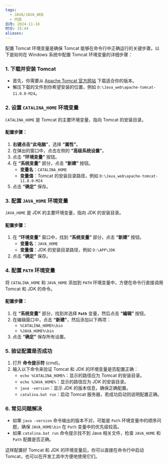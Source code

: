 ```yaml
---
tags:
  - JAVA/JAVA_WEB
  - 内容
日月: 2024-11-18
时分: 15:44
aliases:
---
```

配置 Tomcat 环境变量是确保 Tomcat 能够在命令行中正确运行的关键步骤。以下是如何在 Windows 系统中配置 Tomcat 环境变量的详细步骤：

### 1. **下载并安装 Tomcat**
- 首先，你需要从 [Apache Tomcat 官方网站](https://tomcat.apache.org/) 下载适合你的版本。
- 解压下载的文件到你希望安装的位置，例如 `D:\Java_web\apache-tomcat-11.0.0-M24`。

### 2. **设置 `CATALINA_HOME` 环境变量**
`CATALINA_HOME` 是 Tomcat 的主要环境变量，指向 Tomcat 的安装目录。

#### 配置步骤：
1. **右键点击“此电脑”**，选择 **“属性”**。
2. 在弹出的窗口中，点击左侧的 **“高级系统设置”**。
3. 点击 **“环境变量”** 按钮。
4. 在 **“系统变量”** 部分，点击 **“新建”** 按钮。
   - **变量名**：`CATALINA_HOME`
   - **变量值**：Tomcat 的安装目录路径，例如 `D:\Java_web\apache-tomcat-11.0.0-M24`
5. 点击 **“确定”** 保存。

### 3. **配置 `JAVA_HOME` 环境变量**
`JAVA_HOME` 是 JDK 的主要环境变量，指向 JDK 的安装目录。

#### 配置步骤：
1. 在 **“环境变量”** 窗口中，找到 **“系统变量”** 部分，点击 **“新建”** 按钮。
   - **变量名**：`JAVA_HOME`
   - **变量值**：JDK 的安装目录路径，例如 `D:\APP\JDK`
2. 点击 **“确定”** 保存。

### 4. **配置 `PATH` 环境变量**
将 `CATALINA_HOME` 和 `JAVA_HOME` 添加到 `PATH` 环境变量中，方便在命令行直接调用 Tomcat 和 JDK 的命令。

#### 配置步骤：
1. 在 **“系统变量”** 部分，找到并选择 **`Path`** 变量，然后点击 **“编辑”** 按钮。
2. 在编辑窗口中，点击 **“新建”**，然后添加以下两项：
   - `%CATALINA_HOME%\bin`
   - `%JAVA_HOME%\bin`
3. 点击 **“确定”** 保存所有设置。

### 5. **验证配置是否成功**
1. 打开 **命令提示符** (cmd)。
2. 输入以下命令来验证 Tomcat 和 JDK 的环境变量是否配置正确：
   - `echo %CATALINA_HOME%`：显示的路径应为 Tomcat 的安装目录。
   - `echo %JAVA_HOME%`：显示的路径应为 JDK 的安装目录。
   - `java -version`：显示 JDK 的版本信息，确保正确配置。
   - `catalina.bat run`：启动 Tomcat 服务器，若成功启动则说明配置正确。

### 6. **常见问题解决**
- 如果 `java -version` 命令输出的版本不对，可能是 `Path` 环境变量中的顺序问题，确保 `JAVA_HOME\bin` 在 `Path` 变量中的优先级较高。
- 如果 `catalina.bat run` 命令提示找不到 Java 相关文件，检查 `JAVA_HOME` 和 `Path` 配置是否正确。

这样配置好 Tomcat 和 JDK 的环境变量后，你可以直接在命令行中启动 Tomcat，也可以在开发工具中方便地使用它们。